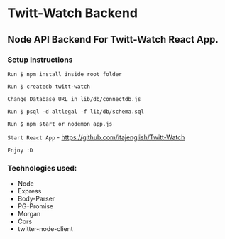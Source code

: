 # Twitt-Watch Backend

Node API Backend For Twitt-Watch React App.
------------
### Setup Instructions
`Run $ npm install inside root folder`

`Run $ createdb twitt-watch`

`Change Database URL in lib/db/connectdb.js`

`Run $ psql -d altlegal -f lib/db/schema.sql`

`Run $ npm start or nodemon app.js`

`Start React App` - https://github.com/itajenglish/Twitt-Watch

`Enjoy :D`

### Technologies used:
- Node
- Express
- Body-Parser
- PG-Promise
- Morgan
- Cors
- twitter-node-client

